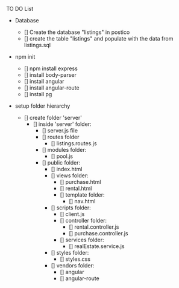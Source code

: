 TO DO List

- Database 
    - [] Create the database "listings" in postico
    - [] create the table "listings" and populate with the data from 
         listings.sql   
    
- npm init
    - [] npm install express
    - [] install body-parser
    - [] install angular
    - [] install angular-route
    - [] install pg

- setup folder hierarchy
    - [] create folder 'server'
        - [] inside 'server' folder:
            - [] server.js file
            - [] routes folder
                - [] listings.routes.js
            - [] modules folder:
                - [] pool.js
            - [] public folder:
                - [] index.html
                - [] views folder:
                    - [] purchase.html
                    - [] rental.html
                    - [] template folder:
                        - [] nav.html
                - [] scripts folder:
                    - [] client.js
                    - [] controller folder:
                        - [] rental.controller.js
                        - [] purchase.controller.js
                    - [] services folder:
                        - [] realEstate.service.js
                - [] styles folder:
                    - [] styles.css
                - [] vendors folder:
                    - [] angular
                    - [] angular-route
                